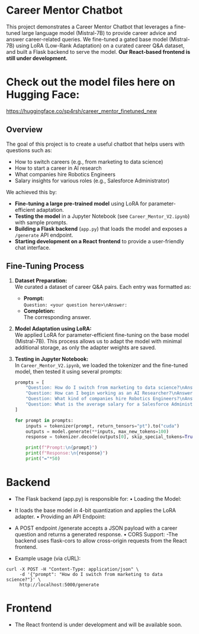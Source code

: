 # Career Mentor Chatbot

This project demonstrates a Career Mentor Chatbot that leverages a fine-tuned large language model (Mistral-7B) to provide career advice and answer career-related queries. We fine-tuned a gated base model (Mistral-7B) using LoRA (Low-Rank Adaptation) on a curated career Q&A dataset, and built a Flask backend to serve the model. **Our React-based frontend is still under development.**

# Check out the model files here on Hugging Face:
https://huggingface.co/sp4rsh/career_mentor_finetuned_new

## Overview

The goal of this project is to create a useful chatbot that helps users with questions such as:
- How to switch careers (e.g., from marketing to data science)
- How to start a career in AI research
- What companies hire Robotics Engineers
- Salary insights for various roles (e.g., Salesforce Administrator)

We achieved this by:
- **Fine-tuning a large pre-trained model** using LoRA for parameter-efficient adaptation.
- **Testing the model** in a Jupyter Notebook (see `Career_Mentor_V2.ipynb`) with sample prompts.
- **Building a Flask backend** (`app.py`) that loads the model and exposes a `/generate` API endpoint.
- **Starting development on a React frontend** to provide a user-friendly chat interface.

## Fine-Tuning Process

1. **Dataset Preparation:**  
   We curated a dataset of career Q&A pairs. Each entry was formatted as:
   - **Prompt:**  
     `Question: <your question here>\nAnswer:`
   - **Completion:**  
     The corresponding answer.
   
2. **Model Adaptation using LoRA:**  
   We applied LoRA for parameter-efficient fine-tuning on the base model (Mistral-7B). This process allows us to adapt the model with minimal additional storage, as only the adapter weights are saved.

3. **Testing in Jupyter Notebook:**  
   In `Career_Mentor_V2.ipynb`, we loaded the tokenizer and the fine-tuned model, then tested it using several prompts:
   ```python
   prompts = [
       "Question: How do I switch from marketing to data science?\nAnswer:",
       "Question: How can I begin working as an AI Researcher?\nAnswer:",
       "Question: What kind of companies hire Robotics Engineers?\nAnswer:",
       "Question: What is the average salary for a Salesforce Administrator?\nAnswer:"
   ]

   for prompt in prompts:
       inputs = tokenizer(prompt, return_tensors="pt").to("cuda")
       outputs = model.generate(**inputs, max_new_tokens=100)
       response = tokenizer.decode(outputs[0], skip_special_tokens=True)

       print(f"Prompt:\n{prompt}")
       print(f"Response:\n{response}")
       print("="*50)
   ```

# Backend

- The Flask backend (app.py) is responsible for:
	•	Loading the Model:
- It loads the base model in 4-bit quantization and applies the LoRA adapter.
	•	Providing an API Endpoint:
- A POST endpoint /generate accepts a JSON payload with a career question and returns a generated response.
	•	CORS Support:
-The backend uses flask-cors to allow cross-origin requests from the React frontend.

- Example usage (via cURL):
```
curl -X POST -H "Content-Type: application/json" \
     -d '{"prompt": "How do I switch from marketing to data science?"}' \
     http://localhost:5000/generate
```

# Frontend

- The React frontend is under development and will be available soon.